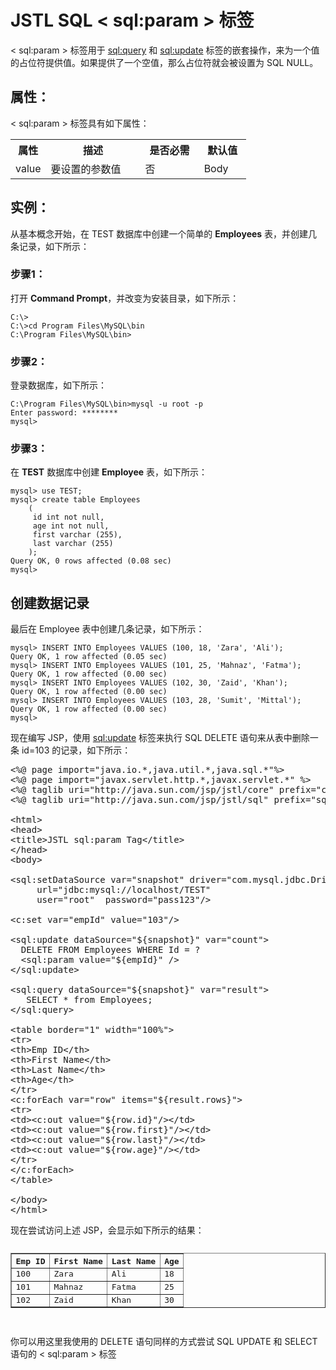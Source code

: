 # JSTL SQL < sql:param > 标签

< sql:param > 标签用于 <sql:query> 和 <sql:update> 标签的嵌套操作，来为一个值的占位符提供值。如果提供了一个空值，那么占位符就会被设置为 SQL NULL。

## 属性：

< sql:param > 标签具有如下属性：

<table class="table table-bordered">
<tr><th style="width:15%">属性</th><th>描述 </th><th>是否必需</th><th>默认值</th></tr>
<tr><td>value</td><td>要设置的参数值</td><td>否</td><td>Body</td></tr>
</table>

## 实例：

从基本概念开始，在 TEST 数据库中创建一个简单的 **Employees** 表，并创建几条记录，如下所示：

### 步骤1：

打开 **Command Prompt**，并改变为安装目录，如下所示：

``` 
C:\>
C:\>cd Program Files\MySQL\bin
C:\Program Files\MySQL\bin>
```

### 步骤2：

登录数据库，如下所示：

``` 
C:\Program Files\MySQL\bin>mysql -u root -p
Enter password: ********
mysql>
``` 

### 步骤3：

在 **TEST** 数据库中创建 **Employee** 表，如下所示：

``` 
mysql> use TEST;
mysql> create table Employees
    (
     id int not null,
     age int not null,
     first varchar (255),
     last varchar (255)
    );
Query OK, 0 rows affected (0.08 sec)
mysql>
```

## 创建数据记录

最后在 Employee 表中创建几条记录，如下所示：

``` 
mysql> INSERT INTO Employees VALUES (100, 18, 'Zara', 'Ali');
Query OK, 1 row affected (0.05 sec)
mysql> INSERT INTO Employees VALUES (101, 25, 'Mahnaz', 'Fatma');
Query OK, 1 row affected (0.00 sec)
mysql> INSERT INTO Employees VALUES (102, 30, 'Zaid', 'Khan');
Query OK, 1 row affected (0.00 sec)
mysql> INSERT INTO Employees VALUES (103, 28, 'Sumit', 'Mittal');
Query OK, 1 row affected (0.00 sec)
mysql>
```

现在编写 JSP，使用 <sql:update> 标签来执行 SQL DELETE 语句来从表中删除一条 id=103 的记录，如下所示：

<pre class="prettyprint notranslate tryit">
&lt;%@ page import="java.io.*,java.util.*,java.sql.*"%&gt;
&lt;%@ page import="javax.servlet.http.*,javax.servlet.*" %&gt;
&lt;%@ taglib uri="http://java.sun.com/jsp/jstl/core" prefix="c"%&gt;
&lt;%@ taglib uri="http://java.sun.com/jsp/jstl/sql" prefix="sql"%&gt;

&lt;html&gt;
&lt;head&gt;
&lt;title&gt;JSTL sql:param Tag&lt;/title&gt;
&lt;/head&gt;
&lt;body&gt;
 
&lt;sql:setDataSource var="snapshot" driver="com.mysql.jdbc.Driver"
     url="jdbc:mysql://localhost/TEST"
     user="root"  password="pass123"/&gt;

&lt;c:set var="empId" value="103"/&gt;

&lt;sql:update dataSource="${snapshot}" var="count"&gt;
  DELETE FROM Employees WHERE Id = ?
  &lt;sql:param value="${empId}" /&gt;
&lt;/sql:update&gt;

&lt;sql:query dataSource="${snapshot}" var="result"&gt;
   SELECT * from Employees;
&lt;/sql:query&gt;
 
&lt;table border="1" width="100%"&gt;
&lt;tr&gt;
&lt;th&gt;Emp ID&lt;/th&gt;
&lt;th&gt;First Name&lt;/th&gt;
&lt;th&gt;Last Name&lt;/th&gt;
&lt;th&gt;Age&lt;/th&gt;
&lt;/tr&gt;
&lt;c:forEach var="row" items="${result.rows}"&gt;
&lt;tr&gt;
&lt;td&gt;&lt;c:out value="${row.id}"/&gt;&lt;/td&gt;
&lt;td&gt;&lt;c:out value="${row.first}"/&gt;&lt;/td&gt;
&lt;td&gt;&lt;c:out value="${row.last}"/&gt;&lt;/td&gt;
&lt;td&gt;&lt;c:out value="${row.age}"/&gt;&lt;/td&gt;
&lt;/tr&gt;
&lt;/c:forEach&gt;
&lt;/table&gt;

&lt;/body&gt;
&lt;/html&gt;
</pre>

现在尝试访问上述 JSP，会显示如下所示的结果：

<pre class="result notranslate">
<table border="1" width="100%">
<tr>
<th>Emp ID</th>
<th>First Name</th>
<th>Last Name</th>
<th>Age</th>
</tr>
<tr>
<td>100</td>
<td>Zara</td>
<td>Ali</td>
<td>18</td>
</tr>
<tr>
<td>101</td>
<td>Mahnaz</td>
<td>Fatma</td>
<td>25</td>
</tr>
 <tr>
<td>102</td>
<td>Zaid</td>
<td>Khan</td>
<td>30</td>
</tr>
</table>
</pre>

你可以用这里我使用的 DELETE 语句同样的方式尝试 SQL UPDATE 和 SELECT 语句的 < sql:param > 标签